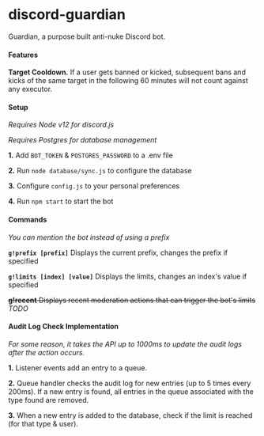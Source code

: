 # discord-guardian
Guardian, a purpose built anti-nuke Discord bot.

#### Features

**Target Cooldown.** If a user gets banned or kicked, subsequent bans and kicks of the same target in the following 60 minutes will not count against any executor.

#### Setup

*Requires Node v12 for discord.js*

*Requires Postgres for database management*

**1.** Add `BOT_TOKEN` & `POSTGRES_PASSWORD` to a .env file

**2.** Run `node database/sync.js` to configure the database

**3.** Configure `config.js` to your personal preferences

**4.** Run `npm start` to start the bot

#### Commands

*You can mention the bot instead of using a prefix*

**`g!prefix [prefix]`** Displays the current prefix, changes the prefix if specified

**`g!limits [index] [value]`** Displays the limits, changes an index's value if specified

~~**g!recent** Displays recent moderation actions that can trigger the bot's limits~~ *TODO*

#### Audit Log Check Implementation

*For some reason, it takes the API up to 1000ms to update the audit logs after the action occurs.*

**1.** Listener events add an entry to a queue.

**2.** Queue handler checks the audit log for new entries (up to 5 times every 200ms). If a new entry is found, all entries in the queue associated with the type found are removed.

**3.** When a new entry is added to the database, check if the limit is reached (for that type & user).
